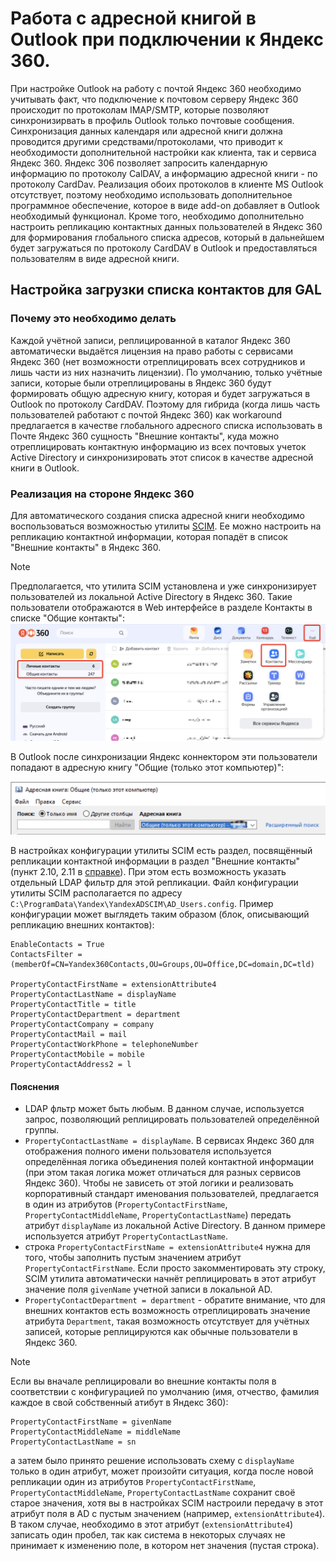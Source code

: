 # Работа с адресной книгой в Outlook при подключении к Яндекс 360.
При настройке Outlook на работу с почтой Яндекс 360 необходимо учитывать факт, что подключение к почтовом серверу Яндекс 360 происходит по протоколам IMAP/SMTP, которые позволяют синхронизирвать в профиль Outlook только почтовые сообщения. Синхронизация данных календаря или адресной книги должна проводится другими средствами/протоколами, что приводит к необходимости дополнительной настройки как клиента, так и сервиса Яндекс 360. 
Яндекс 306 позволяет запросить календарную информацию по протоколу CalDAV, а информацию адресной книги - по протоколу CardDav. Реализация обоих протоколов в клиенте MS Outlook отсутствует, поэтому необходимо использовать дополнительное программное обеспечение, которое в виде add-on добавляет в Outlook необходимый функционал.
Кроме того, необходимо дополнительно настроить репликацию контактных данных пользователей в Яндекс 360 для формирования глобального списка адресов, который в дальнейшем будет загружаться по протоколу CardDAV в Outlook и предоставляться пользователям в виде адресной книги.
## Настройка загрузки списка контактов для GAL
### Почему это необходимо делать
Каждой учётной записи, реплицированной в каталог Яндекс 360 автоматически выдаётся лицензия на право работы с сервисами Яндекс 360 (нет возможности отреплицировать всех сотрудников и лишь части из них назначить лицензии). По умолчанию, только учётные записи, которые были отреплицированы в Яндекс 360 будут формировать общую  адресную книгу, которая и будет загружаться в Outlook по протоколу CardDAV.
Поэтому для гибрида (когда лишь часть пользователей работают с почтой Яндекс 360) как workaround предлагается в качестве глобального адресного списка использовать в Почте Яндекс 360 сущность "Внешние контакты", куда можно отреплицировать контактную информацию из всех почтовых учеток Active Directory и синхронизировать этот список в качестве адресной книги в Outlook.
### Реализация на стороне Яндекс 360
Для автоматического создания списка адресной книги необходимо воспользоваться возможностью утилиты [SCIM](https://yandex.ru/support/yandex-360/business/admin/ru/sso/scim). Ее можно настроить на репликацию контактной информации, которая попадёт в список "Внешние контакты" в Яндекс 360.
> [!NOTE]  
> Предполагается, что утилита SCIM установлена и уже синхронизирует пользователей из локальной Active Directory в Яндекс 360. Такие пользователи отображаются в Web интерфейсе в разделе Контакты в списке "Общие контакты":
> <img src="images/contacts_001.png" width="700">
>
> В Outlook после синхронизации Яндекс коннектором эти пользователи попадают в адресную книгу "Общие (только этот компьютер)":
>
> <img src="images/contacts_002.png" width="700">
В настройках конфигурации утилиты SCIM есть раздел, посвящённый репликации контактной информации в раздел "Внешние контакты" (пункт 2.10, 2.11 в [справке](https://yandex.ru/support/yandex-360/business/admin/ru/sso/scim)). При этом есть возможность указать отдельный LDAP фильтр для этой репликации.
Файл конфигурации утилиты SCIM располагается по адресу `C:\ProgramData\Yandex\YandexADSCIM\AD_Users.config`. Пример конфигурации может выглядеть таким образом (блок, описывающий репликацию внешних контактов):
```
EnableContacts = True
ContactsFilter = (memberOf=CN=Yandex360Contacts,OU=Groups,OU=Office,DC=domain,DC=tld)

PropertyContactFirstName = extensionAttribute4
PropertyContactLastName = displayName
PropertyContactTitle = title
PropertyContactDepartment = department
PropertyContactCompany = company
PropertyContactMail = mail
PropertyContactWorkPhone = telephoneNumber
PropertyContactMobile = mobile
PropertyContactAddress2 = l
```
#### Пояснения
- LDAP фльтр может быть любым. В данном случае, используется запрос, позволяющий реплицировать пользователей определённой группы.
- `PropertyContactLastName = displayName`. В сервисах Яндекс 360 для отображения полного имени пользователя используется определённая логика объединения полей контактной информации (при этом такая логика может отличаться для разных сервисов Яндекс 360). Чтобы не зависеть от этой логики и реализовать корпоративный стандарт именования пользователей, предлагается в один из атрибутов (`PropertyContactFirstName`, `PropertyContactMiddleName`, `PropertyContactLastName`) передать атрибут `displayName` из локальной Active Directory. В данном примере используется атрибут `PropertyContactLastName`.
- строка `PropertyContactFirstName = extensionAttribute4` нужна для того, чтобы заполнить пустым значением атрибут `PropertyContactFirstName`. Если просто закомментировать эту строку, SCIM утилита автоматически начнёт реплицировать в этот атрибут значение поля `givenName` учетной записи в локальной AD.
- `PropertyContactDepartment = department` - обратите внимание, что для внешних контактов есть возможность отреплицировать значение атрибута `Department`, такая возможность отсутствует для учётных записей, которые реплицируются как обычные пользователи в Яндекс 360.
> [!NOTE]  
> Если вы вначале реплицировали во внешние контакты поля в соответствии с конфигурацией по умолчанию (имя, отчество, фамилия каждое в свой собственный атибут в Яндекс 360):
> ```
>PropertyContactFirstName = givenName
>PropertyContactMiddleName = middleName
>PropertyContactLastName = sn
>```
>а затем было принято решение использовать схему с `displayName` только в один атрибут, может произойти ситуация, когда после новой репликации один из атрибутов `PropertyContactFirstName`, `PropertyContactMiddleName`, `PropertyContactLastName` сохранит своё старое значения, хотя вы в настройках SCIM настроили передачу в этот атрибут поля в AD с пустым значением (например, `extensionAttribute4`). В таком случае, необходимо в этот атрибут (`extensionAttribute4`) записать один пробел, так как система в некоторых случаях не принимает к изменению поле, в котором нет значения (пустая строка). 
